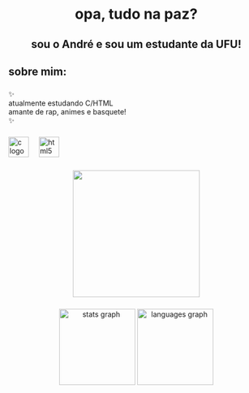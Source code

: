 <h1 align="center">opa, tudo na paz?</h1>

###

<h2 align="center">sou o André e sou um estudante da UFU!</h2>

###

<h2 align="left">sobre mim:</h2>

###

<p align="left">✨<br>atualmente estudando C/HTML<br> amante de rap, animes e basquete! <br>✨</p>

###

###

<div align="left">
  <img src="https://cdn.jsdelivr.net/gh/devicons/devicon/icons/c/c-line.svg" height="40" alt="c logo"  />
  <img width="12" />
  <img src="https://cdn.jsdelivr.net/gh/devicons/devicon/icons/html5/html5-plain.svg" height="40" alt="html5 logo"  />
</div>

###




<div align="center">
  <img height="250" height="150" src="https://i.pinimg.com/originals/9f/a9/e1/9fa9e136b2df5a14cb41bb53945d4432.gif"  />
</div>

###

<div align="center">
  <img src="https://github-readme-stats.vercel.app/api?username=ALlazarini&hide_title=false&hide_rank=false&show_icons=true&include_all_commits=true&count_private=true&disable_animations=false&theme=dracula&locale=en&hide_border=false&order=1" height="150" alt="stats graph"  />
  <img src="https://github-readme-stats.vercel.app/api/top-langs?username=ALlazarini&locale=en&hide_title=false&layout=compact&card_width=320&langs_count=5&theme=dracula&hide_border=false&order=2" height="150" alt="languages graph"  />
</div>

###

